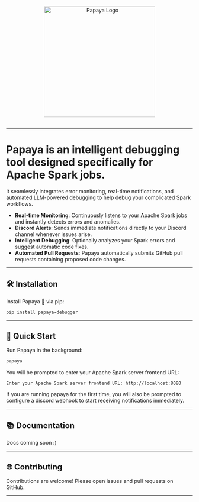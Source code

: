 <p align="center">
  <picture>
    <source media="(prefers-color-scheme: dark)" srcset="https://github.com/lychee-development/papaya/blob/main/logo_dark.svg?raw=true">
    <source media="(prefers-color-scheme: light)" srcset="https://github.com/lychee-development/papaya/blob/main/logo_light.svg?raw=true">
    <img alt="Papaya Logo" src="https://github.com/lychee-development/papaya/blob/main/logo_light.svg?raw=true" width="300" style="display: block; margin: 0 auto;">
  </picture>
</p>

---

# Papaya is an intelligent debugging tool designed specifically for Apache Spark jobs.
It seamlessly integrates error monitoring, real-time notifications, and automated LLM-powered debugging to help debug your complicated Spark workflows.


* **Real-time Monitoring**: Continuously listens to your Apache Spark jobs and instantly detects errors and anomalies.
* **Discord Alerts**: Sends immediate notifications directly to your Discord channel whenever issues arise.
* **Intelligent Debugging**: Optionally analyzes your Spark errors and suggest automatic code fixes.
* **Automated Pull Requests**: Papaya automatically submits GitHub pull requests containing proposed code changes.

---

## 🛠️ Installation

Install Papaya 🌺 via pip:

```bash
pip install papaya-debugger
```

---

## 🌟 Quick Start

Run Papaya in the background:

```bash
papaya
```

You will be prompted to enter your Apache Spark server frontend URL:

```
Enter your Apache Spark server frontend URL: http://localhost:8080
```

If you are running papaya for the first time, you will also be prompted to configure a discord webhook to start receiving notifications immediately.

---

## 📚 Documentation

Docs coming soon :)

---

## 🌐 Contributing

Contributions are welcome! Please open issues and pull requests on GitHub.

---
